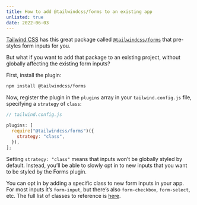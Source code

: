 ```yaml
---
title: How to add @tailwindcss/forms to an existing app
unlisted: true
date: 2022-06-03
---
```


[Tailwind CSS](https://tailwindcss.com) has this great package called [`@tailwindcss/forms`](https://github.com/tailwindlabs/tailwindcss-forms) that pre-styles form inputs for you.

But what if you want to add that package to an existing project, without globally affecting the existing form inputs?

First, install the plugin:

```bash
npm install @tailwindcss/forms
```

Now, register the plugin in the `plugins` array in your `tailwind.config.js` file, specifying a `strategy` of `class`:

```js
// tailwind.config.js

plugins: [
  require("@tailwindcss/forms")({
    strategy: "class",
  }),
];
```

Setting `strategy: "class"` means that inputs won’t be globally styled by default. Instead, you’ll be able to slowly opt in to new inputs that you want to be styled by the Forms plugin.

You can opt in by adding a specific class to new form inputs in your app. For most inputs it’s `form-input`, but there’s also `form-checkbox`, `form-select`, etc. The full list of classes to reference is [here](https://github.com/tailwindlabs/tailwindcss-forms#using-classes-to-style).
